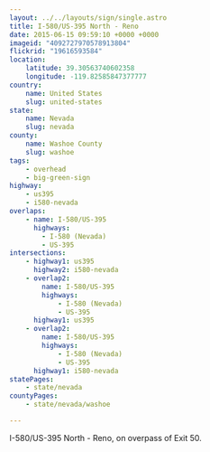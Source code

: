 ```yaml
---
layout: ../../layouts/sign/single.astro
title: I-580/US-395 North - Reno
date: 2015-06-15 09:59:10 +0000 +0000
imageid: "4092727970578913804"
flickrid: "19616593584"
location:
    latitude: 39.30563740602358
    longitude: -119.82585847377777
country:
    name: United States
    slug: united-states
state:
    name: Nevada
    slug: nevada
county:
    name: Washoe County
    slug: washoe
tags:
    - overhead
    - big-green-sign
highway:
    - us395
    - i580-nevada
overlaps:
    - name: I-580/US-395
      highways:
        - I-580 (Nevada)
        - US-395
intersections:
    - highway1: us395
      highway2: i580-nevada
    - overlap2:
        name: I-580/US-395
        highways:
            - I-580 (Nevada)
            - US-395
      highway1: us395
    - overlap2:
        name: I-580/US-395
        highways:
            - I-580 (Nevada)
            - US-395
      highway1: i580-nevada
statePages:
    - state/nevada
countyPages:
    - state/nevada/washoe

---
```

I-580/US-395 North - Reno, on overpass of Exit 50.